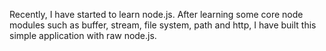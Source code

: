 Recently, I have started to learn node.js. After learning some core node modules such as buffer, stream, file system, path and http, I have built this simple application with raw node.js.
